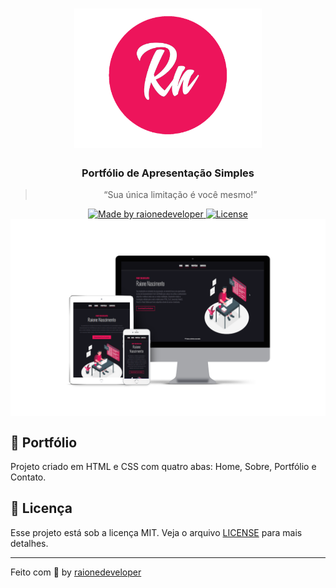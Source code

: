 <h1 align="center">
    <img alt="Logo" src="./public/markdown/logo.png" width="300px" />
</h1>

<h3 align="center">
  Portfólio de Apresentação Simples <br>
  
</h3>


<blockquote align="center">“Sua única limitação é você mesmo!”</blockquote>

<p align="center">

  <a href="https://raionenascimento.com.br">
    <img alt="Made by raionedeveloper" src="https://img.shields.io/badge/made%20by-raionedeveloper-ed145b">
  </a>

  <a href="LICENSE" >
    <img alt="License" src="https://img.shields.io/badge/license-MIT-ed145b">
  </a>

<img align="center" alt="devices" src="./public/markdown/devices.png" width="700px" />

</p>

## :rocket: Portfólio

Projeto criado em HTML e CSS com quatro abas: Home, Sobre, Portfólio e Contato.

## :memo: Licença

Esse projeto está sob a licença MIT. Veja o arquivo [LICENSE](../LICENSE) para mais detalhes.

---

Feito com :purple_heart: by [raionedeveloper](https://raionenascimento.com.br)